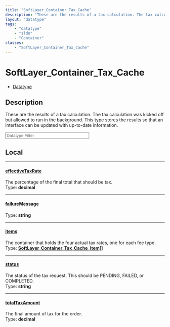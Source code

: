 ```yaml
---
title: "SoftLayer_Container_Tax_Cache"
description: "These are the results of a tax calculation. The tax calculation was kicked off but allowed to run in the background. Thi... "
layout: "datatype"
tags:
    - "datatype"
    - "sldn"
    - "Container"
classes:
    - "SoftLayer_Container_Tax_Cache"
---
```


# SoftLayer_Container_Tax_Cache
<div id='service-datatype'>
    <ul id='sldn-reference-tabs'>
        <li id='datatype'> <a href='/reference/datatypes/SoftLayer_Container_Tax_Cache' >Datatype</a></li>
    </ul>
</div>

## Description 


These are the results of a tax calculation. The tax calculation was kicked off but allowed to run in the background. This type stores the results so that an interface can be updated with up-to-date information. 





<!-- Filer BEGIN -->
<div class="view-filters">
        <div class="clearfix">
            <div class="search-input-box">
                <input placeholder="Datatype Filter" onkeyup="titleSearch(inputId='prop-input', divId='properties', elementClass='prop-row')" 
                    type="text" id="prop-input" value="" size="30" maxlength="128" class="form-text">
            </div>
        </div>
</div>
<!-- Filer END -->

<div id="properties" class="content">
<div id="localProperties" class="prop-content" >

## Local
<div class="prop-row">

-----
[effectiveTaxRate]: #effectivetaxrate
#### [effectiveTaxRate]
The percentage of the final total that should be tax.  
<span class="type-label">Type: </span>**decimal**  



</div>
<div class="prop-row">

-----
[failureMessage]: #failuremessage
#### [failureMessage]
  
<span class="type-label">Type: </span>**string**  



</div>
<div class="prop-row">

-----
[items]: #items
#### [items]
The container that holds the four actual tax rates, one for each fee type.  
<span class="type-label">Type: </span>**<a href='/reference/datatypes/SoftLayer_Container_Tax_Cache_Item'>SoftLayer_Container_Tax_Cache_Item[] </a>**  



</div>
<div class="prop-row">

-----
[status]: #status
#### [status]
The status of the tax request. This should be PENDING, FAILED, or COMPLETED.  
<span class="type-label">Type: </span>**string**  



</div>
<div class="prop-row">

-----
[totalTaxAmount]: #totaltaxamount
#### [totalTaxAmount]
The final amount of tax for the order.  
<span class="type-label">Type: </span>**decimal**  



</div>
</div>
<!-- LOCAL PROPERTY END -->

</div>


